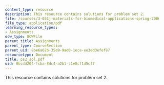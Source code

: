 ```yaml
---
content_type: resource
description: This resource contains solutions for problem set 2.
file: /courses/3-051j-materials-for-biomedical-applications-spring-2006/0bcdd204fcba8dc4a2b1c1e8cf1d5cf7_ps2_sol.pdf
file_type: application/pdf
learning_resource_types:
- Assignments
ocw_type: OCWFile
parent_title: Assignments
parent_type: CourseSection
parent_uid: 8be6a62b-35e9-9ad0-1ece-ee3ed3efef87
resourcetype: Document
title: ps2_sol.pdf
uid: 0bcdd204-fcba-8dc4-a2b1-c1e8cf1d5cf7
---
```

This resource contains solutions for problem set 2.

